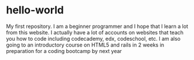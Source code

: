 # hello-world
My first repository. 
I am a beginner programmer and I hope that I learn a lot from this website. I actually have a lot of accounts on websites that teach you how to code including codecademy, edx, codeschool, etc. I am also going to an introductory course on HTML5 and rails in 2 weeks in preparation for a coding bootcamp by next year
